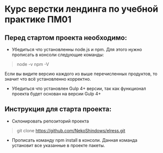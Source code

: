# Курс верстки лендинга по учебной практике ПМ01

## Перед стартом проекта необходимо:

* Убедиться что установленны node.js и npm. Для этого нужно прописать в консоли следующие команды:
> node -v
> npm -V

Если вы видите версию каждого из выше перечисленных продуктов, то значит что всё установленно корректно.

* Убедиться что установлен Gulp 4+ версии, так как функционал проекта будет основан на версии Gulp 4+

## Инструкция для старта проекта:
* Склонировать репозиторий проекта
> git clone https://github.com/NekoShindows/elress.git

* Прописать команду npm install в консоли. Данная команда установит все указанные в проекте пакеты.